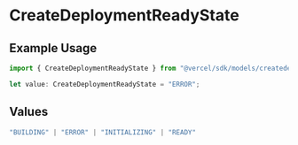 # CreateDeploymentReadyState

## Example Usage

```typescript
import { CreateDeploymentReadyState } from "@vercel/sdk/models/createdeploymentop.js";

let value: CreateDeploymentReadyState = "ERROR";
```

## Values

```typescript
"BUILDING" | "ERROR" | "INITIALIZING" | "READY"
```